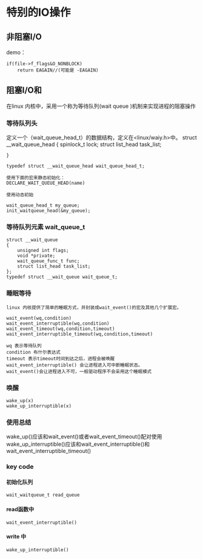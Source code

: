 # 特别的IO操作 #

## 非阻塞I/O ##

demo：

	if(file->f_flags&O_NONBLOCK)
		return EAGAIN//(可能是 -EAGAIN)


## 阻塞I/O和 ##

在linux 内核中，采用一个称为等待队列(wait queue )机制来实现进程的阻塞操作

### 等待队列头 ###

定义一个（wait_queue_head_t）的数据结构，定义在<linux/waiy.h>中。
	struct __wait_queue_head
	{
		spinlock_t lock;
		struct list_head task_list;

	}

	typedef struct __wait_queue_head wait_queue_head_t;
	
	使用下面的宏来静态初始化：
	DECLARE_WAIT_QUEUE_HEAD(name)
	
	使用动态初始
	
	wait_queue_head_t my_queue;
	init_waitqueue_head(&my_queue);

### 等待队列元素 wait_queue_t ###

	struct __wait_queue
	{
		unsigned int flags;
		void *private;
		wait_queue_func_t func;
		struct list_head task_list;
	};
	typedef struct __wait_queue wait_queue_t;
    
### 睡眠等待 ###
	linux 内核提供了简单的睡眠方式，并封装成wait_event()的宏及其他几个扩展宏。

	wait_event(wq,condition)
	wait_event_interruptible(wq,condition)
	wait_event_timeout(wq,condition,timeout)
	wait_event_interruptible_timeout(wq,condition,timeout)

	wq 表示等待队列
	condition 布什尔表达式
	timeout 表示timeout时间到达之后，进程会被唤醒
	wait_event_interruptible() 会让进程进入可中断睡眠状态。
	wait_event()会让进程进入不可，一般驱动程序不会采用这个睡眠模式

### 唤醒 ###

	wake_up(x)
	wake_up_interruptible(x)

### 使用总结 ###

wake_up()应该和wait_event()或者wait_event_timeout()配对使用
wake_up_interruptible()应该和wait_event_interruptible()和wait_event_interruptible_timeout()


### key code ###

#### 初始化队列 ####
	wait_waitqueue_t read_queue

#### read函数中 ####

	wait_event_interruptible()

#### write 中 ####
	wake_up_interruptible()






	 


